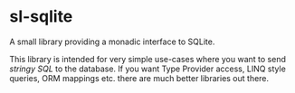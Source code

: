 # sl-sqlite

A small library providing a monadic interface to SQLite.

This library is intended for very simple use-cases where you want to 
send *stringy SQL* to the database. If you want Type Provider access, 
LINQ style queries, ORM mappings etc. there are much better libraries 
out there.
